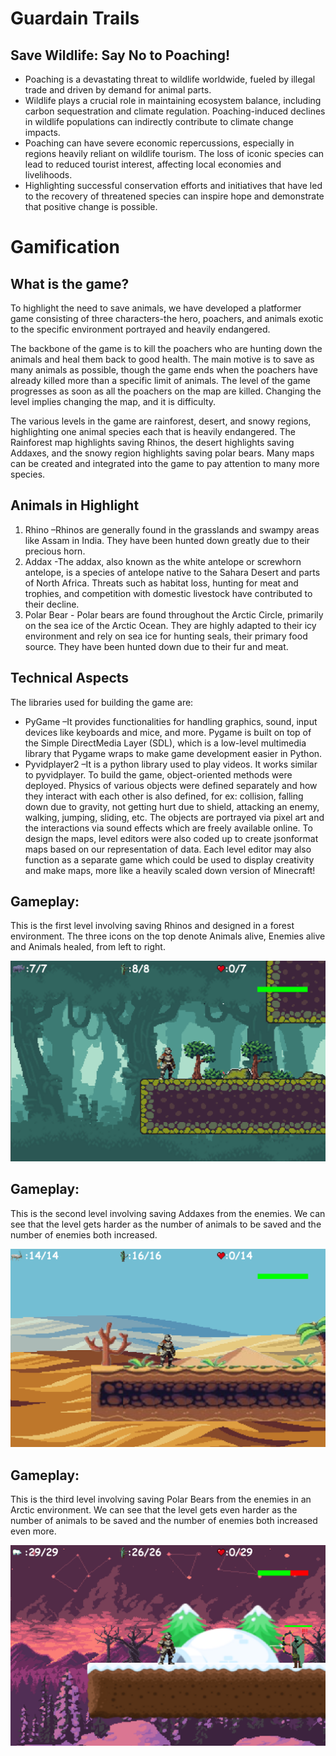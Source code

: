 # Guardain Trails


## Save Wildlife: Say No to Poaching!

- Poaching is a devastating threat to wildlife worldwide, fueled by illegal trade and
    driven by demand for animal parts.
- Wildlife plays a crucial role in maintaining ecosystem balance, including carbon
    sequestration and climate regulation. Poaching-induced declines in wildlife
    populations can indirectly contribute to climate change impacts.
- Poaching can have severe economic repercussions, especially in regions heavily
    reliant on wildlife tourism. The loss of iconic species can lead to reduced tourist
    interest, affecting local economies and livelihoods.
- Highlighting successful conservation efforts and initiatives that have led to the
    recovery of threatened species can inspire hope and demonstrate that positive
    change is possible.


# Gamification


## What is the game?

To highlight the need to save animals, we have developed a platformer game
consisting of three characters-the hero, poachers, and animals exotic to the
specific environment portrayed and heavily endangered.

The backbone of the game is to kill the poachers who are hunting down the
animals and heal them back to good health. The main motive is to save as
many animals as possible, though the game ends when the poachers have
already killed more than a specific limit of animals. The level of the game
progresses as soon as all the poachers on the map are killed. Changing the
level implies changing the map, and it is difficulty.

The various levels in the game are rainforest, desert, and snowy regions,
highlighting one animal species each that is heavily endangered. The
Rainforest map highlights saving Rhinos, the desert highlights saving
Addaxes, and the snowy region highlights saving polar bears. Many maps
can be created and integrated into the game to pay attention to many more
species.


## Animals in Highlight

1. Rhino –Rhinos are generally found in the grasslands and swampy areas like Assam in
    India. They have been hunted down greatly due to their precious horn.
2. Addax -The addax, also known as the white antelope or screwhorn antelope, is a
    species of antelope native to the Sahara Desert and parts of North Africa. Threats such
    as habitat loss, hunting for meat and trophies, and competition with domestic livestock
    have contributed to their decline.
3. Polar Bear - Polar bears are found throughout the Arctic Circle, primarily on the sea
    ice of the Arctic Ocean. They are highly adapted to their icy environment and rely on
    sea ice for hunting seals, their primary food source. They have been hunted down due
    to their fur and meat.


## Technical Aspects

The libraries used for building the game are:

- PyGame –It provides functionalities for handling graphics, sound, input devices like
    keyboards and mice, and more. Pygame is built on top of the Simple DirectMedia Layer
    (SDL), which is a low-level multimedia library that Pygame wraps to make game development
    easier in Python.
- Pyvidplayer2 –It is a python library used to play videos. It works similar to pyvidplayer.
To build the game, object-oriented methods were deployed. Physics of various objects were defined
separately and how they interact with each other is also defined, for ex: collision, falling down due to
gravity, not getting hurt due to shield, attacking an enemy, walking, jumping, sliding, etc.
The objects are portrayed via pixel art and the interactions via sound effects which are freely
available online. To design the maps, level editors were also coded up to create jsonformat maps
based on our representation of data. Each level editor may also function as a separate game which
could be used to display creativity and make maps, more like a heavily scaled down version of
Minecraft!


## Gameplay:

This is the first level
involving saving Rhinos
and designed in a forest
environment.
The three icons on the top
denote Animals alive,
Enemies alive and Animals
healed, from left to right.

![](Img/level1.png)

## Gameplay:

This is the second level
involving saving Addaxes
from the enemies.
We can see that the level
gets harder as the number
of animals to be saved and
the number of enemies both
increased.

![](Img/level2.png)

## Gameplay:

This is the third level
involving saving Polar Bears
from the enemies in an
Arctic environment.
We can see that the level
gets even harder as the
number of animals to be
saved and the number of
enemies both increased
even more.

![](Img/level3.png)

